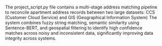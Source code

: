 The project_script.py file contains a multi-stage address matching pipeline
to reconcile apartment address records between two large datasets: CCS (Customer Cloud Service) and GIS (Geographical Information System)
The system combines fuzzy string matching, semantic similarity using Sentence-BERT, and geospatial filtering to identify high confidence
matches across noisy and inconsistent data, significantly improving data integrity across systems.
